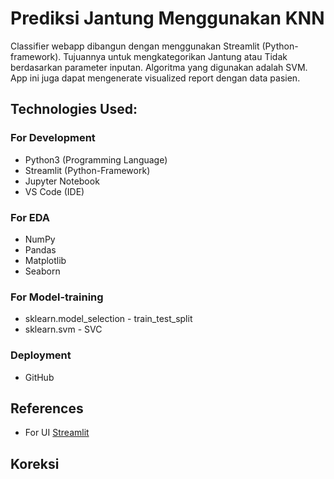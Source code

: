 # **Prediksi Jantung Menggunakan KNN**

Classifier webapp dibangun dengan menggunakan Streamlit (Python-framework). Tujuannya untuk mengkategorikan Jantung atau Tidak berdasarkan parameter inputan. Algoritma yang digunakan adalah SVM. App ini juga dapat mengenerate visualized report dengan data pasien.

## **Technologies Used:**

### For Development

- Python3 (Programming Language)
- Streamlit (Python-Framework)
- Jupyter Notebook
- VS Code (IDE)

### For EDA

- NumPy
- Pandas
- Matplotlib
- Seaborn

### For Model-training

- sklearn.model_selection - train_test_split
- sklearn.svm - SVC

### Deployment

- GitHub

## References

- For UI [Streamlit](https://streamlit.io/)

## Koreksi
